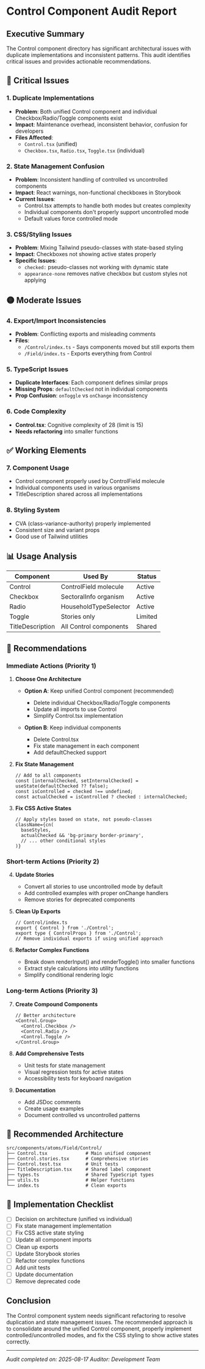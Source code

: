 # Control Component Audit Report

## Executive Summary
The Control component directory has significant architectural issues with duplicate implementations and inconsistent patterns. This audit identifies critical issues and provides actionable recommendations.

## 🔴 Critical Issues

### 1. **Duplicate Implementations**
- **Problem**: Both unified Control component and individual Checkbox/Radio/Toggle components exist
- **Impact**: Maintenance overhead, inconsistent behavior, confusion for developers
- **Files Affected**: 
  - `Control.tsx` (unified)
  - `Checkbox.tsx`, `Radio.tsx`, `Toggle.tsx` (individual)

### 2. **State Management Confusion**
- **Problem**: Inconsistent handling of controlled vs uncontrolled components
- **Impact**: React warnings, non-functional checkboxes in Storybook
- **Current Issues**:
  - Control.tsx attempts to handle both modes but creates complexity
  - Individual components don't properly support uncontrolled mode
  - Default values force controlled mode

### 3. **CSS/Styling Issues**
- **Problem**: Mixing Tailwind pseudo-classes with state-based styling
- **Impact**: Checkboxes not showing active states properly
- **Specific Issues**:
  - `checked:` pseudo-classes not working with dynamic state
  - `appearance-none` removes native checkbox but custom styles not applying

## 🟡 Moderate Issues

### 4. **Export/Import Inconsistencies**
- **Problem**: Conflicting exports and misleading comments
- **Files**:
  - `/Control/index.ts` - Says components moved but still exports them
  - `/Field/index.ts` - Exports everything from Control

### 5. **TypeScript Issues**
- **Duplicate Interfaces**: Each component defines similar props
- **Missing Props**: `defaultChecked` not in individual components
- **Prop Confusion**: `onToggle` vs `onChange` inconsistency

### 6. **Code Complexity**
- **Control.tsx**: Cognitive complexity of 28 (limit is 15)
- **Needs refactoring** into smaller functions

## ✅ Working Elements

### 7. **Component Usage**
- Control component properly used by ControlField molecule
- Individual components used in various organisms
- TitleDescription shared across all implementations

### 8. **Styling System**
- CVA (class-variance-authority) properly implemented
- Consistent size and variant props
- Good use of Tailwind utilities

## 📊 Usage Analysis

| Component | Used By | Status |
|-----------|---------|--------|
| Control | ControlField molecule | Active |
| Checkbox | SectoralInfo organism | Active |
| Radio | HouseholdTypeSelector | Active |
| Toggle | Stories only | Limited |
| TitleDescription | All Control components | Shared |

## 🎯 Recommendations

### Immediate Actions (Priority 1)

1. **Choose One Architecture**
   - **Option A**: Keep unified Control component (recommended)
     - Delete individual Checkbox/Radio/Toggle components
     - Update all imports to use Control
     - Simplify Control.tsx implementation
   
   - **Option B**: Keep individual components
     - Delete Control.tsx
     - Fix state management in each component
     - Add defaultChecked support

2. **Fix State Management**
   ```tsx
   // Add to all components
   const [internalChecked, setInternalChecked] = useState(defaultChecked ?? false);
   const isControlled = checked !== undefined;
   const actualChecked = isControlled ? checked : internalChecked;
   ```

3. **Fix CSS Active States**
   ```tsx
   // Apply styles based on state, not pseudo-classes
   className={cn(
     baseStyles,
     actualChecked && 'bg-primary border-primary',
     // ... other conditional styles
   )}
   ```

### Short-term Actions (Priority 2)

4. **Update Stories**
   - Convert all stories to use uncontrolled mode by default
   - Add controlled examples with proper onChange handlers
   - Remove stories for deprecated components

5. **Clean Up Exports**
   ```tsx
   // Control/index.ts
   export { Control } from './Control';
   export type { ControlProps } from './Control';
   // Remove individual exports if using unified approach
   ```

6. **Refactor Complex Functions**
   - Break down renderInput() and renderToggle() into smaller functions
   - Extract style calculations into utility functions
   - Simplify conditional rendering logic

### Long-term Actions (Priority 3)

7. **Create Compound Components**
   ```tsx
   // Better architecture
   <Control.Group>
     <Control.Checkbox />
     <Control.Radio />
     <Control.Toggle />
   </Control.Group>
   ```

8. **Add Comprehensive Tests**
   - Unit tests for state management
   - Visual regression tests for active states
   - Accessibility tests for keyboard navigation

9. **Documentation**
   - Add JSDoc comments
   - Create usage examples
   - Document controlled vs uncontrolled patterns

## 🚀 Recommended Architecture

```
src/components/atoms/Field/Control/
├── Control.tsx              # Main unified component
├── Control.stories.tsx      # Comprehensive stories
├── Control.test.tsx         # Unit tests
├── TitleDescription.tsx     # Shared label component
├── types.ts                 # Shared TypeScript types
├── utils.ts                 # Helper functions
└── index.ts                 # Clean exports
```

## 📝 Implementation Checklist

- [ ] Decision on architecture (unified vs individual)
- [ ] Fix state management implementation
- [ ] Fix CSS active state styling
- [ ] Update all component imports
- [ ] Clean up exports
- [ ] Update Storybook stories
- [ ] Refactor complex functions
- [ ] Add unit tests
- [ ] Update documentation
- [ ] Remove deprecated code

## Conclusion

The Control component system needs significant refactoring to resolve duplication and state management issues. The recommended approach is to consolidate around the unified Control component, properly implement controlled/uncontrolled modes, and fix the CSS styling to show active states correctly.

---
*Audit completed on: 2025-08-17*
*Auditor: Development Team*